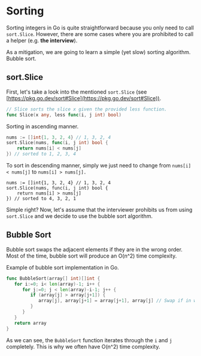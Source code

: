 # Sorting

Sorting integers in Go is quite straightforward because you only need to call `sort.Slice`. However, there are some cases where you are prohibited to call a helper (e.g. **the interview**).

As a mitigation, we are going to learn a simple (yet slow) sorting algorithm. Bubble sort.

## sort.Slice

First, let's take a look into the mentioned `sort.Slice` (see [https://pkg.go.dev/sort#Slice](https://pkg.go.dev/sort#Slice)).

```go
// Slice sorts the slice x given the provided less function.
func Slice(x any, less func(i, j int) bool)
```

Sorting in ascending manner.

```go
nums := []int{1, 3, 2, 4} // 1, 3, 2, 4
sort.Slice(nums, func(i, j int) bool {
    return nums[i] < nums[j]
}) // sorted to 1, 2, 3, 4
```

To sort in descending manner, simply we just need to change from `nums[i] < nums[j]` to `nums[i] > nums[j].`

```
nums := []int{1, 3, 2, 4} // 1, 3, 2, 4
sort.Slice(nums, func(i, j int) bool {
    return nums[i] > nums[j]
}) // sorted to 4, 3, 2, 1
```

Simple right? Now, let's assume that the interviewer prohibits us from using `sort.Slice` and we decide to use the bubble sort algorithm.

## Bubble Sort

Bubble sort swaps the adjacent elements if they are in the wrong order. Most of the time, bubble sort will produce an O(n^2) time complexity.

Example of bubble sort implementation in Go.

```go
func BubbleSort(array[] int)[]int {
   for i:=0; i< len(array)-1; i++ {
      for j:=0; j < len(array)-i-1; j++ {
         if (array[j] > array[j+1]) {
            array[j], array[j+1] = array[j+1], array[j] // Swap if in wrong order
         }
      }
   }
   return array
}
```

As we can see, the `BubbleSort` function iterates through the `i` and `j` completely. This is why we often have O(n^2) time complexity.
